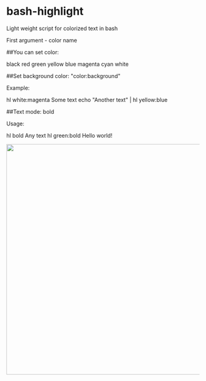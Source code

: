 # bash-highlight
Light weight script for colorized text in bash

First argument - color name

##You can set color:

 black
 red
 green
 yellow
 blue
 magenta
 cyan
 white

##Set background color: "color:background"

Example:

 hl white:magenta Some text
 echo "Another text" | hl yellow:blue

##Text mode: bold

Usage:

 hl bold Any text
 hl green:bold Hello world!



<img src="https://habrastorage.org/files/b95/803/a88/b95803a88e73497e831a39246aade604.png" width="600"/>

